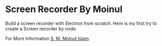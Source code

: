 # Screen Recorder By Moinul

Build a screen recorder with Electron from scratch.
Here is my first try to create a Screen recorder by node.

For More Information [S. M. Moinul Islam](https://facebook.com/Moin.me). 